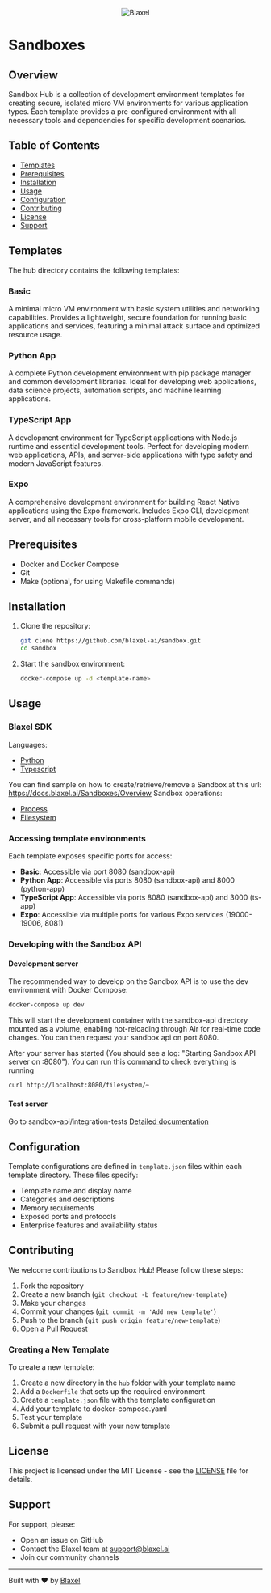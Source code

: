 <p align="center">
  <img src="https://blaxel.ai/logo.png" alt="Blaxel"/>
</p>

# Sandboxes

## Overview

Sandbox Hub is a collection of development environment templates for creating secure, isolated micro VM environments for various application types. Each template provides a pre-configured environment with all necessary tools and dependencies for specific development scenarios.

## Table of Contents

- [Templates](#templates)
- [Prerequisites](#prerequisites)
- [Installation](#installation)
- [Usage](#usage)
- [Configuration](#configuration)
- [Contributing](#contributing)
- [License](#license)
- [Support](#support)

## Templates

The hub directory contains the following templates:

### Basic
A minimal micro VM environment with basic system utilities and networking capabilities. Provides a lightweight, secure foundation for running basic applications and services, featuring a minimal attack surface and optimized resource usage.

### Python App
A complete Python development environment with pip package manager and common development libraries. Ideal for developing web applications, data science projects, automation scripts, and machine learning applications.

### TypeScript App
A development environment for TypeScript applications with Node.js runtime and essential development tools. Perfect for developing modern web applications, APIs, and server-side applications with type safety and modern JavaScript features.

### Expo
A comprehensive development environment for building React Native applications using the Expo framework. Includes Expo CLI, development server, and all necessary tools for cross-platform mobile development.

## Prerequisites

- Docker and Docker Compose
- Git
- Make (optional, for using Makefile commands)

## Installation

1. Clone the repository:
   ```bash
   git clone https://github.com/blaxel-ai/sandbox.git
   cd sandbox
   ```

2. Start the sandbox environment:
   ```bash
   docker-compose up -d <template-name>
   ```

## Usage

### Blaxel SDK

Languages:
 - [Python](https://github.com/blaxel-ai/sdk-python)
 - [Typescript](https://github.com/modelcontextprotocol/typescript-sdk)

You can find sample on how to create/retrieve/remove a Sandbox at this url: https://docs.blaxel.ai/Sandboxes/Overview
Sandbox operations:
- [Process](https://docs.blaxel.ai/Sandboxes/Processes)
- [Filesystem](https://docs.blaxel.ai/Sandboxes/Filesystem)

### Accessing template environments

Each template exposes specific ports for access:

- **Basic**: Accessible via port 8080 (sandbox-api)
- **Python App**: Accessible via ports 8080 (sandbox-api) and 8000 (python-app)
- **TypeScript App**: Accessible via ports 8080 (sandbox-api) and 3000 (ts-app)
- **Expo**: Accessible via multiple ports for various Expo services (19000-19006, 8081)

### Developing with the Sandbox API

#### Development server

The recommended way to develop on the Sandbox API is to use the dev environment with Docker Compose:

```bash
docker-compose up dev
```

This will start the development container with the sandbox-api directory mounted as a volume, enabling hot-reloading through Air for real-time code changes. You can then request your sandbox api on port 8080.

After your server has started (You should see a log: "Starting Sandbox API server on :8080"). You can run this command to check everything is running
```bash
curl http://localhost:8080/filesystem/~
```

#### Test server

Go to sandbox-api/integration-tests
[Detailed documentation](sandbox-api/integration-tests/README.md)

## Configuration

Template configurations are defined in `template.json` files within each template directory. These files specify:

- Template name and display name
- Categories and descriptions
- Memory requirements
- Exposed ports and protocols
- Enterprise features and availability status

## Contributing

We welcome contributions to Sandbox Hub! Please follow these steps:

1. Fork the repository
2. Create a new branch (`git checkout -b feature/new-template`)
3. Make your changes
4. Commit your changes (`git commit -m 'Add new template'`)
5. Push to the branch (`git push origin feature/new-template`)
6. Open a Pull Request

### Creating a New Template

To create a new template:

1. Create a new directory in the `hub` folder with your template name
2. Add a `Dockerfile` that sets up the required environment
3. Create a `template.json` file with the template configuration
4. Add your template to docker-compose.yaml
4. Test your template
5. Submit a pull request with your new template

## License

This project is licensed under the MIT License - see the [LICENSE](../LICENSE) file for details.

## Support

For support, please:

- Open an issue on GitHub
- Contact the Blaxel team at support@blaxel.ai
- Join our community channels

---

Built with ❤️ by [Blaxel](https://blaxel.ai)
